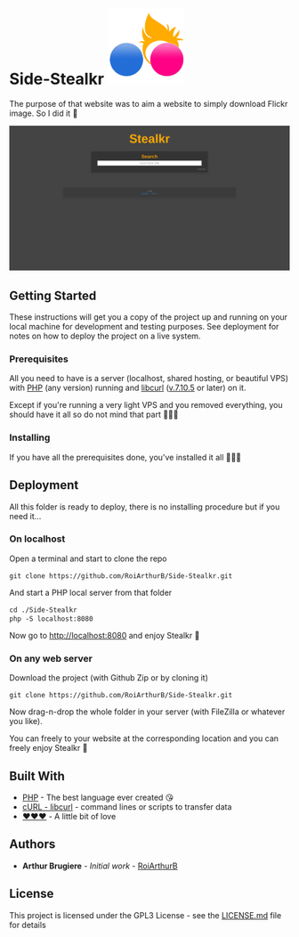 # Side-Stealkr ![icon](img/apple-touch-icon.png)

<!-- Flickr image getter -->
The purpose of that website was to aim a website to simply download Flickr image. So I did it 🐻 

![Screenshot of Stealkr website](img/Screenshot.png)

## Getting Started

These instructions will get you a copy of the project up and running on your local machine for development and testing purposes. See deployment for notes on how to deploy the project on a live system.

### Prerequisites

All you need to have is a server (localhost, shared hosting, or beautiful VPS) with [PHP](https://www.php.net/downloads.php) (any version) running and [libcurl](https://curl.haxx.se/) ([v.7.10.5](https://www.php.net/manual/en/curl.requirements.php) or later) on it.

Except if you're running a very light VPS and you removed everything, you should have it all so do not mind that part 🙈🙈🙈

### Installing

If you have all the prerequisites done, you've installed it all 👏👏👏

## Deployment

All this folder is ready to deploy, there is no installing procedure but if you need it...

### On localhost

Open a terminal and start to clone the repo

```
git clone https://github.com/RoiArthurB/Side-Stealkr.git
```

And start a PHP local server from that folder

```
cd ./Side-Stealkr
php -S localhost:8080
```

Now go to [http://localhost:8080](http://localhost:8080) and enjoy Stealkr 🐻

### On any web server

Download the project (with Github Zip or by cloning it)

```
git clone https://github.com/RoiArthurB/Side-Stealkr.git
```

Now drag-n-drop the whole folder in your server (with FileZilla or whatever you like).

You can freely to your website at the corresponding location and you can freely enjoy Stealkr 🐻 

## Built With

* [PHP](https://www.php.net/) - The best language ever created 😘
* [cURL - libcurl](https://curl.haxx.se/) - command lines or scripts to transfer data
* [❤️❤️❤️](https://www.youtube.com/watch?v=HEXWRTEbj1I) - A little bit of love

## Authors

* **Arthur Brugiere** - *Initial work* - [RoiArthurB](https://github.com/RoiArthurB)

## License

This project is licensed under the GPL3 License - see the [LICENSE.md](LICENSE.md) file for details

